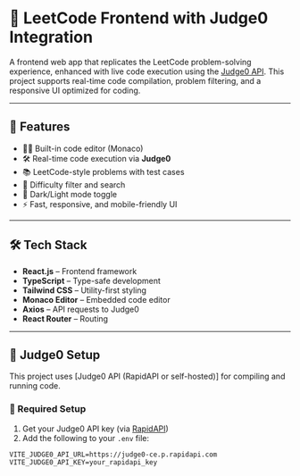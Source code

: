 # 🧠 LeetCode Frontend with Judge0 Integration

A frontend web app that replicates the LeetCode problem-solving experience, enhanced with live code execution using the [Judge0 API](https://judge0.com/). This project supports real-time code compilation, problem filtering, and a responsive UI optimized for coding.

---

## 🚀 Features

- 🧑‍💻 Built-in code editor (Monaco)
- 🛠️ Real-time code execution via **Judge0**
- 📚 LeetCode-style problems with test cases
- 🎯 Difficulty filter and search
- 🌙 Dark/Light mode toggle
- ⚡ Fast, responsive, and mobile-friendly UI

---


## 🛠️ Tech Stack

- **React.js** – Frontend framework
- **TypeScript** – Type-safe development
- **Tailwind CSS** – Utility-first styling
- **Monaco Editor** – Embedded code editor
- **Axios** – API requests to Judge0
- **React Router** – Routing

---

## 🔗 Judge0 Setup

This project uses [Judge0 API (RapidAPI or self-hosted)] for compiling and running code.

### 🧾 Required Setup

1. Get your Judge0 API key (via [RapidAPI](https://rapidapi.com/judge0-official/api/judge0-ce/))  
2. Add the following to your `.env` file:


```env
VITE_JUDGE0_API_URL=https://judge0-ce.p.rapidapi.com
VITE_JUDGE0_API_KEY=your_rapidapi_key
